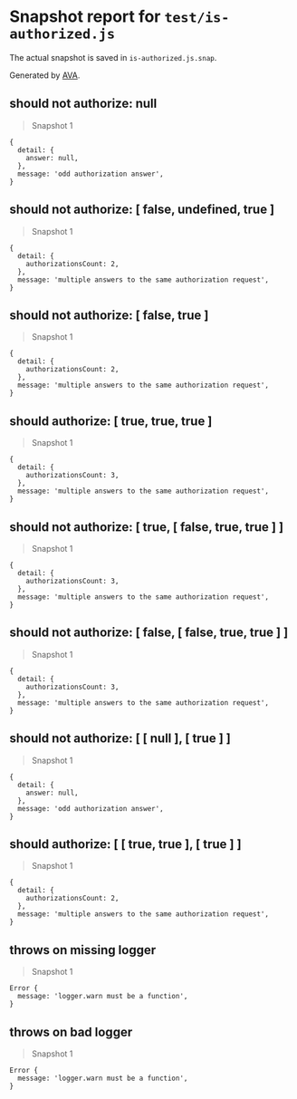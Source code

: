 # Snapshot report for `test/is-authorized.js`

The actual snapshot is saved in `is-authorized.js.snap`.

Generated by [AVA](https://avajs.dev).

## should not authorize: null

> Snapshot 1

    {
      detail: {
        answer: null,
      },
      message: 'odd authorization answer',
    }

## should not authorize: [ false, undefined, true ]

> Snapshot 1

    {
      detail: {
        authorizationsCount: 2,
      },
      message: 'multiple answers to the same authorization request',
    }

## should not authorize: [ false, true ]

> Snapshot 1

    {
      detail: {
        authorizationsCount: 2,
      },
      message: 'multiple answers to the same authorization request',
    }

## should authorize: [ true, true, true ]

> Snapshot 1

    {
      detail: {
        authorizationsCount: 3,
      },
      message: 'multiple answers to the same authorization request',
    }

## should not authorize: [ true, [ false, true, true ] ]

> Snapshot 1

    {
      detail: {
        authorizationsCount: 3,
      },
      message: 'multiple answers to the same authorization request',
    }

## should not authorize: [ false, [ false, true, true ] ]

> Snapshot 1

    {
      detail: {
        authorizationsCount: 3,
      },
      message: 'multiple answers to the same authorization request',
    }

## should not authorize: [ [ null ], [ true ] ]

> Snapshot 1

    {
      detail: {
        answer: null,
      },
      message: 'odd authorization answer',
    }

## should authorize: [ [ true, true ], [ true ] ]

> Snapshot 1

    {
      detail: {
        authorizationsCount: 2,
      },
      message: 'multiple answers to the same authorization request',
    }

## throws on missing logger

> Snapshot 1

    Error {
      message: 'logger.warn must be a function',
    }

## throws on bad logger

> Snapshot 1

    Error {
      message: 'logger.warn must be a function',
    }

